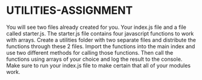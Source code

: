 # UTILITIES-ASSIGNMENT

You will see two files already created for you. Your index.js file and a file called starter.js. The starter.js file contains four javascript functions to work with arrays. Create a utilities folder with two separate files and distribute the functions through these 2 files. Import the functions into the main index and use two different methods for calling those functions. Then call the functions using arrays of your choice and log the result to the console. Make sure to run your index.js file to make certain that all of your modules work.
